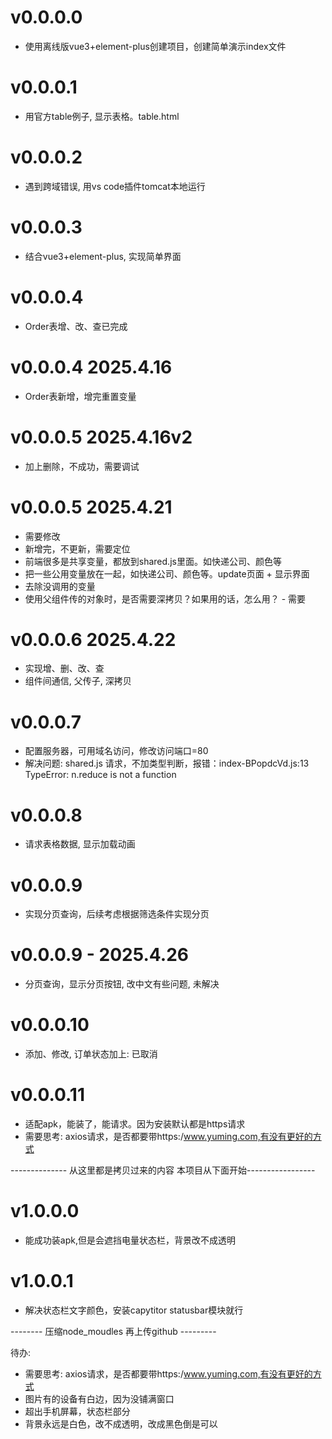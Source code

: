 # v0.0.0.0
- 使用离线版vue3+element-plus创建项目，创建简单演示index文件
# v0.0.0.1
- 用官方table例子, 显示表格。table.html
# v0.0.0.2
- 遇到跨域错误, 用vs code插件tomcat本地运行
# v0.0.0.3
- 结合vue3+element-plus, 实现简单界面
# v0.0.0.4
- Order表增、改、查已完成
# v0.0.0.4 2025.4.16
- Order表新增，增完重置变量
# v0.0.0.5 2025.4.16v2
- 加上删除，不成功，需要调试

# v0.0.0.5 2025.4.21 
- 需要修改
- 新增完，不更新，需要定位
- 前端很多是共享变量，都放到shared.js里面。如快递公司、颜色等
- 把一些公用变量放在一起，如快递公司、颜色等。update页面 + 显示界面
- 去除没调用的变量
- 使用父组件传的对象时，是否需要深拷贝？如果用的话，怎么用？ - 需要

# v0.0.0.6 2025.4.22
- 实现增、删、改、查
- 组件间通信, 父传子, 深拷贝

# v0.0.0.7
- 配置服务器，可用域名访问，修改访问端口=80
- 解决问题: shared.js 请求，不加类型判断，报错：index-BPopdcVd.js:13 TypeError: n.reduce is not a function

# v0.0.0.8
- 请求表格数据, 显示加载动画

# v0.0.0.9
- 实现分页查询，后续考虑根据筛选条件实现分页

# v0.0.0.9 - 2025.4.26
- 分页查询，显示分页按钮, 改中文有些问题, 未解决

# v0.0.0.10
- 添加、修改, 订单状态加上: 已取消

# v0.0.0.11
- 适配apk，能装了，能请求。因为安装默认都是https请求
- 需要思考: axios请求，是否都要带https:/www.yuming.com,有没有更好的方式

-------------- 从这里都是拷贝过来的内容 本项目从下面开始-----------------
# v1.0.0.0
- 能成功装apk,但是会遮挡电量状态栏，背景改不成透明

# v1.0.0.1
- 解决状态栏文字颜色，安装capytitor statusbar模块就行

-------- 压缩node_moudles 再上传github  ---------

待办:
- 需要思考: axios请求，是否都要带https:/www.yuming.com,有没有更好的方式
- 图片有的设备有白边，因为没铺满窗口
- 超出手机屏幕，状态栏部分
- 背景永远是白色，改不成透明，改成黑色倒是可以